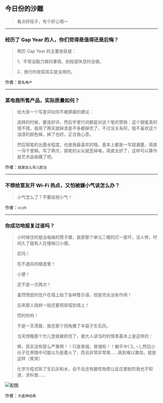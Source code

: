 ## 今日份的沙雕

> 看点好段子，有个好心情～


 
---

### 经历了 Gap Year 的人，你们觉得是值得还是后悔？

> 两历 Gap Year 的主要收获是：
> 
> 1、平常没毅力做的事情，别指望休息时会做。
> 
> 2、旅行的收获其实是没用的。


作者：`匿名用户`

---

### 某电商所售产品，实际质量如何？

> 给大家一个写差评如何不被屏蔽的建议：
> 
> 选择的时候，要选好评，然后字里行间都是对这个笔的赞扬：这个钢笔真的很不错，我用了两天就掉漆差不多都掉完了，不过没关系阿，我不喜欢这个油漆的颜色嘛，掉了也好。正合我心意。
> 
> 然后钢笔的出墨水程度，也是我最喜欢的哦，基本上都是一写就漏墨，简直一泻千里嘛。写了两次，钢笔的尖尖就歪掉咯，简直太好了，这样可以算作是艺术品收藏了吧。


作者：`就是这么吊儿郎当`

---

### 不想给室友开 Wi-Fi 热点，又怕被嫌小气该怎么办？

> 小气怎么了？不要歧视小气！


作者：`vczh`

---

### 你成功地报复过谁吗？

> 小时候住的是没电梯的筒子楼，我家那个单元二楼的灯一直坏，没人修，时间久了就有人在楼梯口小便。
> 
> 尼玛！
> 
> 在不通风的楼道里！
> 
> 小便！
> 
> 还不是一次两次！
> 
> 虽然愤怒的住户在墙上贴了各种警示语，但是完全没有作用！
> 
> 后来那人挑衅一般还要把尿嗞到墙上！
> 
> 惯的你哟！
> 
> 于是一天清晨，我在那个拐角撒了半袋子生石灰。
> 
> 当天傍晚那个欠儿登就被抓住了，据大人讲当时的情景基本上是这样的：
> 
> 嘛，其实没有那么严重啊！！只是冒烟，冒烟啦！！躺平中(:3_ヽ)_然后小伙子在黑暗中可能以为是着火了，而且非常非常臭……臭到难以置信。就是这样（笑哭）
> 
> 化学方程式除了生石灰和水，会不会还有酸性物质让反应更剧烈我也不知道，求科普……



![配图](http://pic1.zhimg.com/70/b74d74d69d6ed965da8c3c4e3e509128_b.jpg)


作者：`大盒神经病`